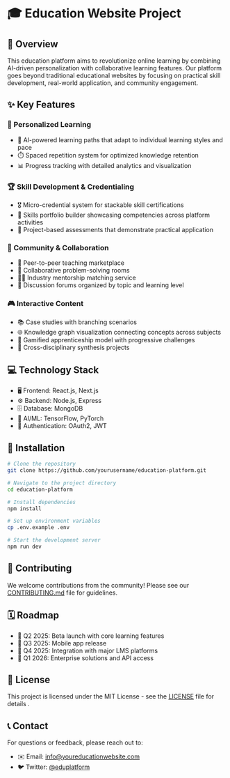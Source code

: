 # 🎓 Education Website Project

## 🌟 Overview
This education platform aims to revolutionize online learning by combining AI-driven personalization with collaborative learning features. Our platform goes beyond traditional educational websites by focusing on practical skill development, real-world application, and community engagement.

## ✨ Key Features

### 🧠 Personalized Learning
- 🤖 AI-powered learning paths that adapt to individual learning styles and pace
- ⏱️ Spaced repetition system for optimized knowledge retention
- 📊 Progress tracking with detailed analytics and visualization

### 🏆 Skill Development & Credentialing
- 🎖️ Micro-credential system for stackable skill certifications
- 📝 Skills portfolio builder showcasing competencies across platform activities
- 🚀 Project-based assessments that demonstrate practical application

### 👥 Community & Collaboration
- 🤝 Peer-to-peer teaching marketplace
- 🧩 Collaborative problem-solving rooms
- 👨‍💼 Industry mentorship matching service
- 💬 Discussion forums organized by topic and learning level

### 🎮 Interactive Content
- 📚 Case studies with branching scenarios
- 🌐 Knowledge graph visualization connecting concepts across subjects
- 🎲 Gamified apprenticeship model with progressive challenges
- 🔄 Cross-disciplinary synthesis projects

## 💻 Technology Stack
- 🖥️ Frontend: React.js, Next.js
- ⚙️ Backend: Node.js, Express
- 🗄️ Database: MongoDB
- 🧮 AI/ML: TensorFlow, PyTorch
- 🔐 Authentication: OAuth2, JWT

## 🔧 Installation

```bash
# Clone the repository
git clone https://github.com/yourusername/education-platform.git

# Navigate to the project directory
cd education-platform

# Install dependencies
npm install

# Set up environment variables
cp .env.example .env

# Start the development server
npm run dev
```

## 👐 Contributing
We welcome contributions from the community! Please see our [CONTRIBUTING.md](CONTRIBUTING.md) file for guidelines.

## 🗓️ Roadmap
- 📆 Q2 2025: Beta launch with core learning features
- 📱 Q3 2025: Mobile app release
- 🔄 Q4 2025: Integration with major LMS platforms
- 💼 Q1 2026: Enterprise solutions and API access

## 📄 License
This project is licensed under the MIT License - see the [LICENSE](LICENSE) file for details .

## 📞 Contact
For questions or feedback, please reach out to:
- ✉️ Email: info@youreducationwebsite.com
- 🐦 Twitter: [@eduplatform](https://twitter.com/eduplatform)
